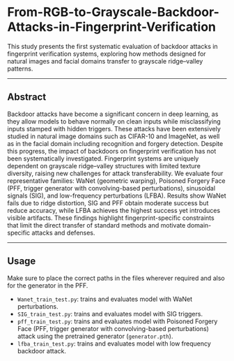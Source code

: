 # From-RGB-to-Grayscale-Backdoor-Attacks-in-Fingerprint-Verification

This study presents the first systematic evaluation of backdoor attacks in fingerprint verification systems, exploring how methods designed for natural images and facial domains transfer to grayscale ridge–valley patterns.  

---

## Abstract  
Backdoor attacks have become a significant concern in deep learning, as they allow models to behave normally on clean inputs while misclassifying inputs stamped with hidden triggers. These attacks have been extensively studied in natural image domains such as CIFAR-10 and ImageNet, as well as in the facial domain including recognition and forgery detection. Despite this progress, the impact of backdoors on fingerprint verification has not been systematically investigated. Fingerprint systems are uniquely dependent on grayscale ridge–valley structures with limited texture diversity, raising new challenges for attack transferability. We evaluate four representative families: WaNet (geometric warping), Poisoned Forgery Face (PFF, trigger generator with convolving-based perturbations), sinusoidal signals (SIG), and low-frequency perturbations (LFBA). Results show WaNet fails due to ridge distortion, SIG and PFF obtain moderate success but reduce accuracy, while LFBA achieves the highest success yet introduces visible artifacts. These findings highlight fingerprint-specific constraints that limit the direct transfer of standard methods and motivate domain-specific attacks and defenses.  

---
## Usage
Make sure to place the correct paths in the files wherever required and also for the generator in the PFF.
- `Wanet_train_test.py`: trains and evaluates model with WaNet perturbations.
- `SIG_train_test.py`: trains and evaluates model with SIG triggers.
- `pff_train_test.py`: trains and evaluates model with Poisoned Forgery Face (PFF, trigger generator with convolving-based perturbations) attack using the pretrained generator (`generator.pth`).
- `lfba_train_test.py`: trains and evaluates model with low frequency backdoor attack.
  
